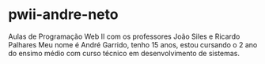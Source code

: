 # pwii-andre-neto
Aulas de Programação Web II com os professores João Siles e Ricardo Palhares
Meu nome é André Garrido, tenho 15 anos, estou cursando o 2 ano do ensimo médio com curso técnico em desenvolvimento de sistemas.
